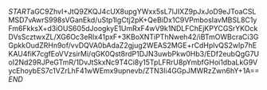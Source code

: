 $START$aGC9ZhvI+JtQ9ZKQJ4cUX8upgYWxx5sL7lJIXZ9pJxJoD9eJToaCSLMSD7vAwrS998sVGanEkd/uStp1IgCtj2pK+QeBiDx1C9VPmbosIavMBSL8C1yFm6FkksX+d3iOUS605dJoogkyE1UmRxF4wV9k1NDLFChEjKPYCGSrYKOckDVsScztwxZL/XG6Oc3eRlx41pxF+3KBoXNTiPThNweh42/iBTmOWBcraCi3GGpkkOudZRHn9of/vvDQVA0bAdaZ2gjug2WEAS2MGE+rCdHplvQS2wlp7hEKAU4fiK7cgfEoVVzsirMi/qGK0Qst8rdP1DJN3uwbPkw0Hb3/EDf2eubQgG7UoI2Nd29RJPeGTmR/1DvJtSkxNc9T4Ci8y15TpLFRrU8pYmbfGHoi1dbaLkG9VycEhoybES7c1VZrLhF41wWEmx9upnevb/ZTN3Ii4GGpJMWRzZwn6hY+1A==$END$